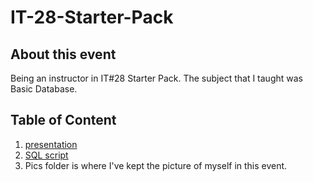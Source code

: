 # IT-28-Starter-Pack

## About this event
Being an instructor in IT#28 Starter Pack. The subject that I taught was Basic Database.

## Table of Content
1. [presentation](https://docs.google.com/presentation/d/1mMKesUUgX0p4NaiO4XzLVcOFZBjAlTvQHKeR0gsAaX8/edit?usp=sharing)
2. [SQL script](./script__database.sql)
3. Pics folder is where I've kept the picture of myself in this event.

